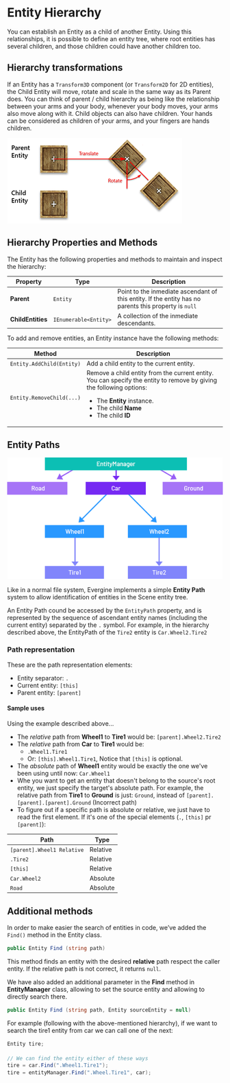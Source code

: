 # Entity Hierarchy

You can establish an Entity as a child of another Entity. Using this relationships, it is possible to define an entity tree, where root entities has several children, and those children could have another children too.

## Hierarchy transformations

If an Entity has a ``Transform3D`` component (or ``Transform2D`` for 2D entities), the Child Entity will move, rotate and scale in the same way as its Parent does. You can think of parent / child hierarchy as being like the relationship between your arms and your body,  whenever your body moves, your arms also move along with it. Child objects can also have children. Your hands can be considered as children of your arms, and your fingers are hands children.

![Entity Hierarchy](images/entity_hierarchy.png)

## Hierarchy Properties and Methods

The Entity has the following properties and methods to maintain and inspect the hierarchy:

| Property | Type | Description |
| --- | --- | --- |
| **Parent** | `Entity` | Point to the inmediate ascendant of this entity. If the entity has no parents this property is `null` |
| **ChildEntities** | `IEnumerable<Entity>` | A collection of the inmediate descendants.  |

To add and remove entities, an Entity instance have the following methods:

| Method | Description |
| --- | --- |
| `Entity.AddChild(Entity)` | Add a child entity to the current entity. |
| `Entity.RemoveChild(...)` | Remove a child entity from the current entity. You can specify the entity to remove by giving the following options: <ul><li>The **Entity** instance.</li><li>The child **Name**</li><li>The child **ID**</li></ul>|

## Entity Paths

![Entity Path](images/entity_path.png)

Like in a normal file system, Evergine implements a simple **Entity Path** system to allow identification of entities in the Scene entity tree.

An Entity Path cound be accessed by the `EntityPath` property, and is represented by the sequence of ascendant entity names (including the current entity) separated by the `.` symbol. For example, in the hierarchy described above, the EntityPath of the `Tire2` entity is `Car.Wheel2.Tire2`

### Path representation
These are the path representation elements:

* Entity separator: `.`
* Current entity: `[this]`
* Parent entity: `[parent]`

#### Sample uses

Using the example described above...

* The *relative* path from **Wheel1** to **Tire1** would be: `[parent].Wheel2.Tire2`
* The *relative* path from **Car** to **Tire1** would be: 
  * `.Wheel1.Tire1`
  * Or: `[this].Wheel1.Tire1`, Notice that `[this]` is optional.
* The *absolute* path of **Wheel1** entity would be exactly the one we've been using until now: `Car.Wheel1`
* Whe you want to get an entity that doesn't belong to the source's root entity, we just specify the target's absolute path. For example, the relative path from **Tire1** to **Ground** is just: ``Ground``, instead of `[parent].[parent].[parent].Ground` (Incorrect path)
* To figure out if a specific path is absolute or relative, we just have to read the first element. If it's one of the special elements (`.`, `[this]` pr `[parent]`):

| Path | Type |
|--- | ---|
| `[parent].Wheel1 Relative` | Relative |
| `.Tire2` | Relative |
| `[this]` | Relative |
| `Car.Wheel2` | Absolute |
| `Road` | Absolute |

## Additional methods

In order to make easier the search of entities in code, we’ve added the `Find()` method in the Entity class.

```csharp
public Entity Find (string path)
```

This method finds an entity with the desired **relative** path respect the caller entity. If the relative path is not correct, it returns `null`.

We have also added an additional parameter in the **Find** method in **EntityManager** class, allowing to set the source entity and allowing to directly search there.

```csharp
public Entity Find (string path, Entity sourceEntity = null)
```

For example (following with the above-mentioned hierarchy), if we want to search the tire1 entity from car we can call one of the next:

```csharp
Entity tire;

// We can find the entity either of these ways
tire = car.Find(".Wheel1.Tire1");
tire = entityManager.Find(".Wheel.Tire1", car);
```